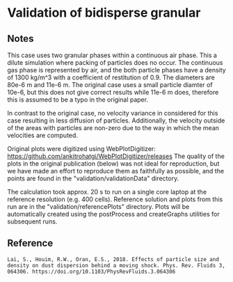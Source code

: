# Validation of bidisperse granular

## Notes

This case uses two granular phases within a continuous air phase. This a dilute simulation where packing of particles does no occur. The continuous gas phase is represented by air, and the both particle phases have a density of 1300 kg/m^3 with a coefficient of restitution of 0.9. The diameters are 80e-6 m and 11e-6 m. The original case uses a small particle diamter of 10e-6, but this does not give correct results while 11e-6 m does, therefore this is assumed to be a typo in the original paper.

In contrast to the original case, no velocity variance in considered for this case resulting in less diffusion of particles. Additionally, the velocity outside of the areas with particles are non-zero due to the way in which the mean velocities are computed.

Original plots were digitized using WebPlotDigitizer: https://github.com/ankitrohatgi/WebPlotDigitizer/releases The quality of the plots in the original publication (below) was not ideal for reproduction, but we have made an effort to reproduce them as faithfully as possible, and the points are found in the "validation/validationData" directory.

The calculation took approx. 20 s to run on a single core laptop at the reference resolution (e.g. 400 cells). Reference solution and plots from this run are in the "validation/referencePlots" directory. Plots will be automatically created using the postProcess and createGraphs utilities for subsequent runs.

## Reference

```
Lai, S., Houim, R.W., Oran, E.S., 2018. Effects of particle size and density on dust dispersion behind a moving shock. Phys. Rev. Fluids 3, 064306. https://doi.org/10.1103/PhysRevFluids.3.064306


```
